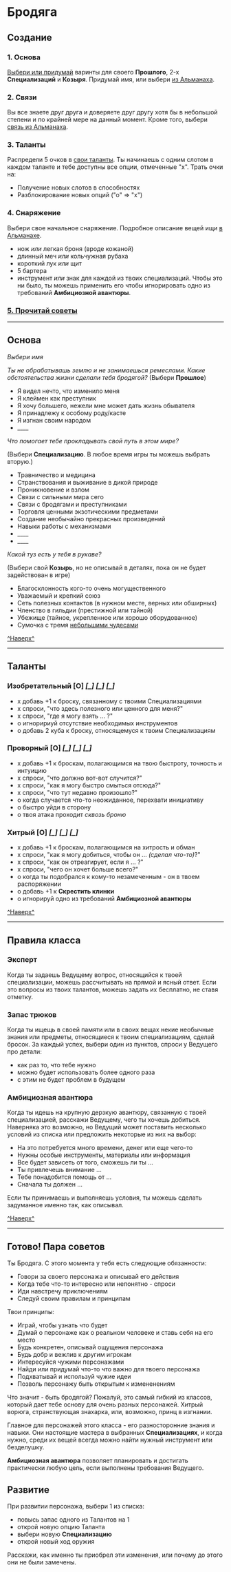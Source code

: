 # Бродяга <a name="top"></a>

## Создание

### 1. Основа

[Выбери или придумай](#basics) варинты для своего **Прошлого**, 2-х **Специализаций** и **Козыря**. Придумай имя, или выбери [из Альманаха](../one-page.md#names).

### 2. Связи

Вы все знаете друг друга и доверяете друг другу хотя бы в небольшой степени и по крайней мере на данный момент. Кроме того, выбери [связь из Альманаха](../one-page.md#bonds).

### 3. Таланты

Распредели 5 очков в [свои таланты](#abilities). Ты начинаешь с одним слотом в каждом таланте и тебе доступны все опции, отмеченные "х". Трать очки на:

- Получение новых слотов в способностях
- Разблокирование новых опций ("о" => "х")

### 4. Снаряжение

Выбери свое начальное снаряжение. Подробное описание вещей ищи [в Альманахе](../one-page.md#items).

- нож _или_ легкая броня (вроде кожаной)
- длинный меч _или_ кольчужная рубаха
- короткий лук _или_ щит
- 5 бартера
- инструмент _или_ знак для каждой из твоих специализаций. Чтобы это ни было, ты можешь применить его чтобы игнорировать одно из требований **Амбициозной авантюры**.

### [5. Прочитай советы](#advice)

---

## <a name="basics"></a>Основа

_Выбери имя_

_Ты не обрабатывашь землю и не занимаешься ремеслами. Какие обстоятельства жизни сделали тебя бродягой?_ (Выбери **Прошлое**)

- Я видел нечто, что изменило меня
- Я клеймен как преступник
- Я хочу большего, нежели мне может дать жизнь обывателя
- Я принадлежу к особому роду/касте
- Я изгнан своим народом
- \_\_\_\_

_Что помогает тебе прокладывать свой путь в этом мире?_

(Выбери **Специализацию**. В любое время игры ты можешь выбрать вторую.)

- Травничество и медицина
- Странствования и выживание в дикой природе
- Проникновение и взлом
- Связи с сильными мира сего
- Связи с бродягами и преступниками
- Торговля ценными экзотическими предметами
- Создание необычайно прекрасных произведений
- Навыки работы с механизмами
- \_\_\_\_
- \_\_\_\_

_Какой туз есть у тебя в рукаве?_

(Выбери свой **Козырь**, но не описывай в деталях, пока он не будет задействован в игре)

- Благосклонность кого-то очень могущественного
- Уважаемый и крепкий союз
- Сеть полезных контактов (в нужном месте, верных или обширных)
- Членство в гильдии (престижной или тайной)
- Убежище (тайное, укрепленное или хорошо оборудованное)
- Сумочка с тремя [небольшими чудесами](../one-page.md#wonders)

[^Наверх^](#top)

---

## <a name="abilities"></a>Таланты

### **Изобретательный** [О] _[\_]_ _[\_]_ _[\_]_

- х добавь +1 к броску, связанному с твоими Специализациями
- х спроси, "что здесь полезного или ценного для меня?"
- х спроси, "где я могу взять ... ?"
- о игноририуй отсутствие необходимых инструментов
- о добавь 2 куба к броску, относящемуся к твоим Специализациям

### **Проворный** [О] _[\_]_ _[\_]_ _[\_]_

- х добавь +1 к броскам, полагающимся на твою быстроту, точность и интуицию
- х спроси, "что должно вот-вот случится?"
- х спроси, "как я могу быстро смыться отсюда?"
- х спроси, "что тут недавно произошло?"
- о когда случается что-то неожиданное, перехвати инициативу
- о быстро уйди в сторону
- о твоя атака проходит _сквозь броню_

### **Хитрый** [О] _[\_]_ _[\_]_ _[\_]_

- х добавь +1 к броскам, полагающимся на хитрость и обман
- х спроси, "как я могу добиться, чтобы он ... _(сделал что-то)_?"
- х спроси, "как он отреагирует, если я ... ?"
- х спроси, "чего он хочет больше всего?"
- о когда ты подобрался к кому-то незамеченным - он в твоем распоряжении
- о добавь +1 к **Скрестить клинки**
- о игнорируй одно из требований **Амбициозной авантюры**

[^Наверх^](#top)

---

## Правила класса

### **Эксперт**

Когда ты задаешь Ведущему вопрос, относящийся к твоей специализации, можешь рассчитывать на прямой и ясный ответ. Если это вопросы из твоих талантов, можешь задать их бесплатно, не ставя отметку.

### **Запас трюков**

Когда ты ищещь в своей памяти или в своих вещах некие необычные знания или предметы, относящиеся к твоим специализациям, сделай бросок. За каждый успех, выбери один из пунктов, спроси у Ведущего про детали:

- как раз то, что тебе нужно
- можно будет использовать более одного раза
- с этим не будет проблем в будущем

### **Амбициозная авантюра**

Когда ты идешь на крупную дерзкую авантюру, связанную с твоей специализацией, расскажи Ведущему, чего ты хочешь добиться. Наверняка это возможно, но Ведущий может поставить несколько условий из списка или предложить некоторые из них на выбор:

- На это потребуется много времени, денег или еще чего-то
- Нужны особые инструменты, материалы или информация
- Все будет зависеть от того, сможешь ли ты ...
- Ты привлечешь внимание ...
- Тебе понадобится помощь от ...
- Сначала ты должен ...

Если ты принимаешь и выполняешь условия, ты можешь сделать задуманное именно так, как описывал.

[^Наверх^](#top)

---

## <a name="advice"></a>Готово! Пара советов

Ты Бродяга. С этого момента у тебя есть следующие обязанности:

- Говори за своего персонажа и описывай его действия
- Когда тебе что-то интересно или непонятно - спроси
- Иди навстречу приключениям
- Следуй своим правилам и принципам

Твои принципы:

- Играй, чтобы узнать что будет
- Думай о персонаже как о реальном человеке и ставь себя на его место
- Будь конкретен, описывай ощущения персонажа
- Будь добр и вежлив к другим игрокам
- Интересуйся чужими персонажами
- Найди или придумай что-то что важно для твоего персонажа
- Подхватывай и используй чужие идеи
- Позволь персонажу быть открытым к измененениям

Что значит - быть бродягой? Пожалуй, это самый гибкий из классов, который дает тебе основу для очень разных персонажей. Хитрый ворюга, странствующая знахарка, или, возможно, принц в изгнании.

Главное для персонажей этого класса - его разносторонние знания и навыки. Они настоящие мастера в выбранных **Специализациях**, и когда нужно, среди их вещей всегда можно найти нужный инструмент или безделушку.

**Амбициозная авантюра** позволяет планировать и достигать практически любую цель, если выполнены требования Ведущего.

## Развитие

При развитии персонажа, выбери 1 из списка:

- повысь запас одного из Талантов на 1
- открой новую опцию Таланта
- выбери новую **Специализацию**
- открой новый ход оружия

Расскажи, как именно ты приобрел эти изменения, или почему до этого они не были замечены.
